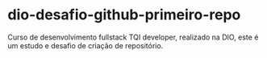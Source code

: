 # dio-desafio-github-primeiro-repo
Curso de desenvolvimento fullstack TQI developer, realizado na DIO, este é um estudo e desafio de criação de repositório.
